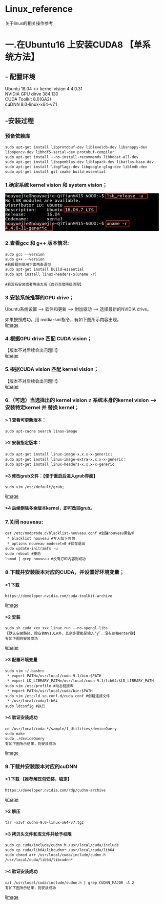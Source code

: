 # Linux_reference
关于linux的相关操作参考

# 一.在Ubuntu16 上安装CUDA8 【单系统方法】

## - 配置环境  
Ubuntu 16.04 <-> kernel vision 4.4.0.31  
NVIDIA GPU dirve 384.130  
CUDA Toolkit 8.0(GA2)  
cuDNN 8.0-linux-x64-v7.1  
  
##  -安装过程  
### 预备依赖库
    sudo apt-get install libprotobuf-dev libleveldb-dev libsnappy-dev libopencv-dev libhdf5-serial-dev protobuf-compiler
    sudo apt-get install --no-install-recommends libboost-all-dev
    sudo apt-get install libopenblas-dev liblapack-dev libatlas-base-dev 
    sudo apt-get install libgflags-dev libgoogle-glog-dev liblmdb-dev
    sudo apt-get install git cmake build-essential
    
### 1.确定系统 kernel vision 和 system vision；  
![image](https://github.com/HouYueJie/Linux_reference/blob/main/CUDA_IMG/1.png)    

### 2.查看gcc 和 g++ 版本情况:  
    sudo gcc --version
    sudo g++ --version
    #若报错则使用下面两条语句 
    sudo apt-get install build-essential 
    sudo apt install linux-headers-$(uname -r)  
    
    #若没有安装或者等级太高【自行百度降级流程】
    
### 3.安装系统推荐的GPU drive；  
  Ubuntu系统设置 --> 软件和更新 --> 附加驱动 --> 选择最新的NVIDIA drive。  
  
  如果按照成功，用 nvidia-smi指令，有如下图所示内容出现。  
  i[image](https://github.com/HouYueJie/Linux_reference/blob/main/CUDA_IMG/2.png)

### 4.根据GPU drive 匹配 CUDA vision；  
【版本不对后续会出问题!!!】  
i[image](https://github.com/HouYueJie/Linux_reference/blob/main/CUDA_IMG/3.png)  

### 5.根据CUDA vision 匹配 kernel vision；  
【版本不对后续会出问题!!!】  
i[image](https://github.com/HouYueJie/Linux_reference/blob/main/CUDA_IMG/4.png)  

  
### 6.（可选）当选择出的 kernel vision ≠ 系统本身的kernel vision  --> 安装特定kernel 并 替换 kernel；  
   #### > 1 查看可更新版本：
    sudo apt-cache search linux-image
    
   #### >2 安装指定版本：  
    sudo apt-get install linux-image-x.x.x-x-generic；  
    sudo apt-get install linux-image-extra-x.x.x-x-generic；   
    sudo apt-get install linux-headers-x.x.x-x-generic   
    
   #### >3 修改grub文件：【便于重启后进入grub界面】  
    sudo vim /etc/default/grub;  
   i[image](https://github.com/HouYueJie/Linux_reference/blob/main/CUDA_IMG/5.png)  
      
   #### >4 后续删除多余版本kernel，即可改回grub。

### 7.关闭 nouveau:
    cat /etc/modprode.d/blacklist-nouveau.conf #创建nouveau黑名单
     * blacklist nouveau #写入如下两句 
     * options nouveau modeset=0 #保存退出
    sudo update-initramfs -u
    sudo reboot #重启
    lsmod | grep nouveau #没有打印内容则成功
    
### 8.下载并安装版本对应的CUDA，并设置好环境变量；  
   #### >1 下载
    https://developer.nvidia.com/cuda-toolkit-archive
   i[image](https://github.com/HouYueJie/Linux_reference/blob/main/CUDA_IMG/6.png)  
    
   #### >2 安装
    sudo sh cuda_xxx_xxx_linux.run --no-opengl-libs
    【默认安装路径、除安装NVIDIA外，其余步骤都是输入‘y’，没有则按enter键】
    有如下图则安装成功  
   i[image](https://github.com/HouYueJie/Linux_reference/blob/main/CUDA_IMG/7.png)  
    
   #### >3 配置环境变量
    sudo vim ~/.bashrc
     * export PATH=/usr/local/cuda-9.1/bin:$PATH
     * export LD_LIBRARY_PATH=/usr/local/cuda-9.1/lib64:$LD_LIBRARY_PATH
    sudo vim /etc/profile #动态链接库
     * export PATH=/usr/local/cuda/bin:$PATH
    sudo vim /etc/ld.so.conf.d/cuda.conf #创建连接文件
     * /usr/local/cuda/lib64
    sudo ldconfig #执行
    
   #### >4 验证安装成功
    cd /usr/local/cuda-*/sample/1_Utilities/deviceQuery
    sudo make
    sudo ./deviceQuery
    有如下图所示结果，则安装成功
   i[image](https://github.com/HouYueJie/Linux_reference/blob/main/CUDA_IMG/8.png)
  
### 9.下载并安装版本对应的cuDNN
   #### >1 下载 【推荐解压包安装，稳定】
    https://developer.nvidia.com/rdp/cudnn-archive
   i[image](https://github.com/HouYueJie/Linux_reference/blob/main/CUDA_IMG/9.png)  
    
   #### >2 解压
    tar -xzvf cudnn-9.0-linux-x64-v7.tgz
    
   #### >3 拷贝头文件和库文件并给予权限
    sudo cp cuda/include/cudnn.h /usr/local/cuda/include
    sudo cp cuda/lib64/libcudnn* /usr/local/cuda/lib64
    sudo chmod a+r /usr/local/cuda/include/cudnn.h /usr/local/cuda/lib64/libcudnn*
    
   #### >4 验证安装成功
    cat /usr/local/cuda/include/cudnn.h | grep CUDNN_MAJOR -A 2
    有如下图所示结果，则安装成功
   i[image](https://github.com/HouYueJie/Linux_reference/blob/main/CUDA_IMG/10.png)

